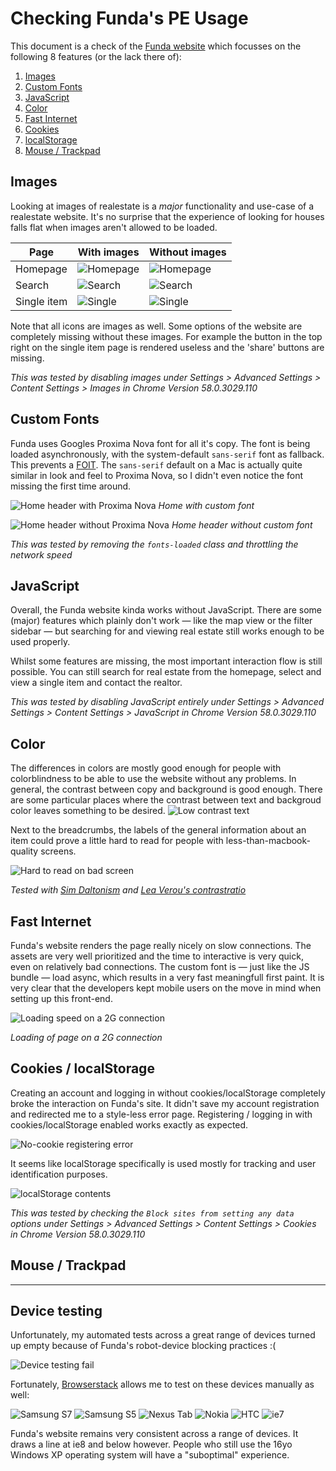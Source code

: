 # Checking Funda's PE Usage

This document is a check of the [Funda website](http://funda.nl) which focusses on the following 8 features (or the lack there of):

1. [Images](#images)
2. [Custom Fonts](#custom-fonts)
3. [JavaScript](#javascript)
4. [Color](#color)
5. [Fast Internet](#fast-internet)
6. [Cookies](#cookies-localstorage)
7. [localStorage](#cookies-localstorage)
8. [Mouse / Trackpad](#mouse-trackpad)

## Images
Looking at images of realestate is a _major_ functionality and use-case of a realestate website. It's no surprise that the experience of looking for houses falls flat when images aren't allowed to be loaded.

|Page        | With images                                   | Without images                                          |
|------------|-----------------------------------------------|---------------------------------------------------------|
|Homepage    | ![Homepage](./checking-funda-images/home.png) | ![Homepage](./checking-funda-images/home-no-images.png) |
|Search      | ![Search](./checking-funda-images/search.png) | ![Search](./checking-funda-images/search-no-images.png) |
|Single item | ![Single](./checking-funda-images/item.png)   | ![Single](./checking-funda-images/item-no-images.png)   |

Note that all icons are images as well. Some options of the website are completely missing without these images. For example the button in the top right on the single item page is rendered useless and the 'share' buttons are missing.

_This was tested by disabling images under Settings > Advanced Settings > Content Settings > Images in Chrome Version 58.0.3029.110_

## Custom Fonts

Funda uses Googles Proxima Nova font for all it's copy. The font is being loaded asynchronously, with the system-default `sans-serif` font as fallback. This prevents a [FOIT](https://css-tricks.com/fout-foit-foft/). The `sans-serif` default on a Mac is actually quite similar in look and feel to Proxima Nova, so I didn't even notice the font missing the first time around.

![Home header with Proxima Nova](./checking-funda-images/home-with-fonts.png)
_Home with custom font_  

![Home header without Proxima Nova](./checking-funda-images/home-without-fonts.png)
_Home header without custom font_

_This was tested by removing the `fonts-loaded` class and throttling the network speed_

## JavaScript
Overall, the Funda website kinda works without JavaScript. There are some (major) features which plainly don't work — like the map view or the filter sidebar — but searching for and viewing real estate still works enough to be used properly. 

Whilst some features are missing, the most important interaction flow is still possible. You can still search for real estate from the homepage, select and view a single item and contact the realtor.

_This was tested by disabling JavaScript entirely under Settings > Advanced Settings > Content Settings > JavaScript in Chrome Version 58.0.3029.110_

## Color
The differences in colors are mostly good enough for people with colorblindness to be able to use the website without any problems. In general, the contrast between copy and background is good enough. There are some particular places where the contrast between text and backgroud color leaves something to be desired.
![Low contrast text](./checking-funda-images/contrast.png)

Next to the breadcrumbs, the labels of the general information about an item could prove a little hard to read for people with less-than-macbook-quality screens.

![Hard to read on bad screen](./checking-funda-images/text-contrast.png)

_Tested with [Sim Daltonism](https://itunes.apple.com/nl/app/sim-daltonism/id693112260?l=en&mt=12) and [Lea Verou's contrastratio](http://leaverou.github.io/contrast-ratio/#%23999999-on-white)_

## Fast Internet
Funda's website renders the page really nicely on slow connections. The assets are very well prioritized and the time to interactive is very quick, even on relatively bad connections. The custom font is — just like the JS bundle — load async, which results in a very fast meaningfull first paint. It is very clear that the developers kept mobile users on the move in mind when setting up this front-end.

![Loading speed on a 2G connection](./checking-funda-images/loading.png)

_Loading of page on a 2G connection_

## Cookies / localStorage
Creating an account and logging in without cookies/localStorage completely broke the interaction on Funda's site. It didn't save my account registration and redirected me to a style-less error page. Registering / logging in with cookies/localStorage enabled works exactly as expected.

![No-cookie registering error](./checking-funda-images/error.png)

It seems like localStorage specifically is used mostly for tracking and user identification purposes.

![localStorage contents](./checking-funda-images/localstorage.png)

_This was tested by checking the `Block sites from setting any data` options under Settings > Advanced Settings > Content Settings > Cookies in Chrome Version 58.0.3029.110_

## Mouse / Trackpad

---

## Device testing
Unfortunately, my automated tests across a great range of devices turned up empty because of Funda's robot-device blocking practices :(

![Device testing fail](./checking-funda-images/devices.png)

Fortunately, [Browserstack](http://browserstack.com) allows me to test on these devices manually as well:

![Samsung S7](./checking-funda-images/samsung-s7.png)
![Samsung S5](./checking-funda-images/samsung-s5.png)
![Nexus Tab](./checking-funda-images/nexus-tab.png)
![Nokia](./checking-funda-images/nokia.png)
![HTC](./checking-funda-images/htc.png)
![ie7](./checking-funda-images/ie7.png)

Funda's website remains very consistent across a range of devices. It draws a line at ie8 and below however. People who still use the 16yo Windows XP operating system will have a "suboptimal" experience.


